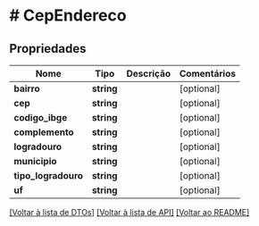 # # CepEndereco

## Propriedades

Nome | Tipo | Descrição | Comentários
------------ | ------------- | ------------- | -------------
**bairro** | **string** |  | [optional]
**cep** | **string** |  | [optional]
**codigo_ibge** | **string** |  | [optional]
**complemento** | **string** |  | [optional]
**logradouro** | **string** |  | [optional]
**municipio** | **string** |  | [optional]
**tipo_logradouro** | **string** |  | [optional]
**uf** | **string** |  | [optional]

[[Voltar à lista de DTOs]](../../README.md#models) [[Voltar à lista de API]](../../README.md#endpoints) [[Voltar ao README]](../../README.md)
